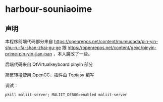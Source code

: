 # harbour-souniaoime

## 声明

本程序前端代码部分来自 https://openrepos.net/content/mumudada/pin-yin-shu-ru-fa-shan-zhai-gu-ge 跟 https://openrepos.net/content/gexc/pinyin-prime-pin-yin-jian-pan ，本人魔改了一些。

后端代码来自 QtVirtualkeyboard pinyin 部分

简繁转换使用 OpenCC，插件由 Topiasv 编写

调试：

`pkill maliit-server; MALIIT_DEBUG=enabled maliit-server`